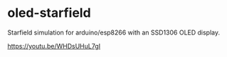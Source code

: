 # oled-starfield
Starfield simulation for arduino/esp8266 with an SSD1306 OLED display.

https://youtu.be/WHDsUHuL7gI